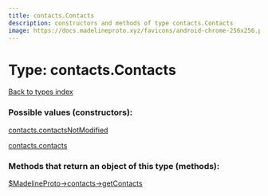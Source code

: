 ```yaml
---
title: contacts.Contacts
description: constructors and methods of type contacts.Contacts
image: https://docs.madelineproto.xyz/favicons/android-chrome-256x256.png
---
```

# Type: contacts.Contacts  
[Back to types index](index.md)



### Possible values (constructors):

[contacts.contactsNotModified](../constructors/contacts.contactsNotModified.md)  

[contacts.contacts](../constructors/contacts.contacts.md)  



### Methods that return an object of this type (methods):

[$MadelineProto->contacts->getContacts](../methods/contacts.getContacts.md)  



